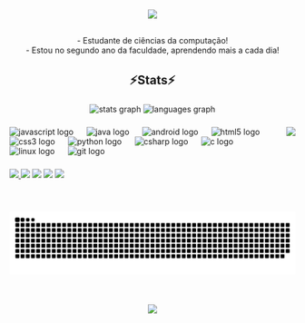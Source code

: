 <h1 align="center">
<img src="https://readme-typing-svg.herokuapp.com/?font=Righteous&size=35&center=true&vCenter=true&width=500&height=70&duration=4000&lines=olá!+👋;+me+chamo+Luiz+Felipe!;" />
</h1>

###

<div  align="center" >
  - Estudante de ciências da computação!
  <br>
- Estou no segundo ano da faculdade, aprendendo mais a cada dia!

  <h2 align="center" >⚡Stats⚡</h2>
</div>

###

<div align="center">
  <img src="https://github-readme-stats.vercel.app/api?username=imztx&hide_title=false&hide_rank=false&show_icons=true&include_all_commits=true&count_private=true&disable_animations=false&theme=dracula&locale=en&hide_border=false" height="150" alt="stats graph"  />
  <img src="https://github-readme-stats.vercel.app/api/top-langs?username=imztx&locale=en&hide_title=false&layout=compact&card_width=320&langs_count=5&theme=dracula&hide_border=false" height="150" alt="languages graph"  />
</div>

###

<img align="right" height="150" src="https://i.giphy.com/media/v1.Y2lkPTc5MGI3NjExemN1cGgzZGJ0Ym44cHp0Z3JoazRyZGV0ZWZmN3N1Z2pjcjEybjZnNCZlcD12MV9pbnRlcm5hbF9naWZfYnlfaWQmY3Q9Zw/2IudUHdI075HL02Pkk/giphy.gif"  />

###

<div align="left">
  <img src="https://cdn.jsdelivr.net/gh/devicons/devicon/icons/javascript/javascript-original.svg" height="30" alt="javascript logo"  />
  <img width="15" />
  <img src="https://cdn.jsdelivr.net/gh/devicons/devicon/icons/java/java-original.svg" height="30" alt="java logo"  />
  <img width="15" />
  <img src="https://cdn.jsdelivr.net/gh/devicons/devicon/icons/android/android-original.svg" height="30" alt="android logo"  />
  <img width="15" />
  <img src="https://cdn.jsdelivr.net/gh/devicons/devicon/icons/html5/html5-original.svg" height="30" alt="html5 logo"  />
  <img width="15" />
  <img src="https://cdn.jsdelivr.net/gh/devicons/devicon/icons/css3/css3-original.svg" height="30" alt="css3 logo"  />
  <img width="15" />
  <img src="https://cdn.jsdelivr.net/gh/devicons/devicon/icons/python/python-original.svg" height="30" alt="python logo"  />
  <img width="15" />
  <img src="https://cdn.jsdelivr.net/gh/devicons/devicon/icons/csharp/csharp-original.svg" height="30" alt="csharp logo"  />
  <img width="15" />
  <img src="https://cdn.jsdelivr.net/gh/devicons/devicon/icons/c/c-original.svg" height="30" alt="c logo"  />
  <img width="15" />
  <img src="https://cdn.jsdelivr.net/gh/devicons/devicon/icons/linux/linux-original.svg" height="30" alt="linux logo"  />
  <img width="15" />
  <img src="https://cdn.jsdelivr.net/gh/devicons/devicon/icons/git/git-original.svg" height="30" alt="git logo"  />
  <img width="15" />
</div>

###
 
<div> 
  <a href="https://instagram.com/luizfelipemartinsqua" target="_blank"><img src="https://img.shields.io/badge/-Instagram-%23E4405F?style=for-the-badge&logo=instagram&logoColor=white" target="_blank"
  height="30"> </a>
  <a href = "mailto:luiz.lipem@outlook.com"><img src="https://img.shields.io/badge/Outlook-0078D4?style=for-the-badge&logo=microsoft-outlook&logoColor=white" target="_blank"
                                              height="30"></a>
  <a href="https://www.linkedin.com/in/luiz-felipe-martins-949b3427a" target="_blank"><img src="https://img.shields.io/badge/-LinkedIn-%230077B5?style=for-the-badge&logo=linkedin&logoColor=white" target="_blank"
                                                                                        height="30"></a>
  <a href="https://api.whatsapp.com/send/?phone=14998852801&text&type=phone_number&app_absent=0" target="_blank"><img src="https://img.shields.io/badge/WhatsApp-25D366?style=for-the-badge&logo=whatsapp&logoColor=white" target="_blank"
                                                                                                                   height="30"></a>
  <a href="https://gitlab.com/luiz_martins" target="_blank"><img src="https://img.shields.io/badge/GitLab-330F63?style=for-the-badge&logo=gitlab&logoColor=white" target="_blank"
                                                              height="30"></a>

</div>

###

<br clear="both">

<img src="https://raw.githubusercontent.com/imztx/imztx/output/snake.svg" alt="Snake animation" />

<h1 align="center">
<img src="https://readme-typing-svg.herokuapp.com/?font=Righteous&size=35&center=true&vCenter=true&width=500&height=70&duration=4000&lines=obrigado+pela+atenção!;" />
</h1>

###


